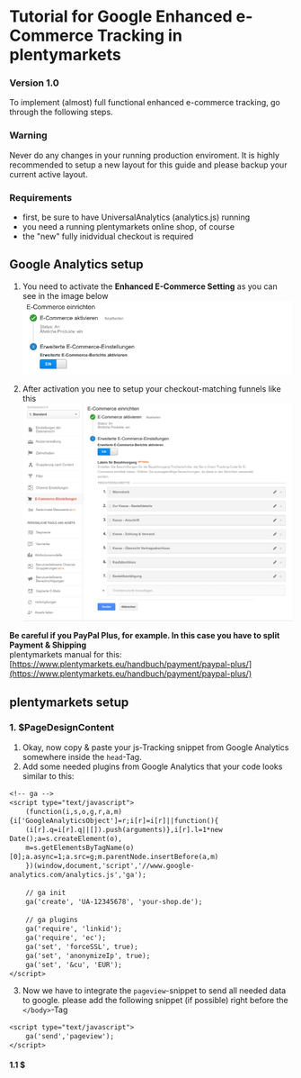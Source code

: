 # Tutorial for Google Enhanced e-Commerce Tracking in plentymarkets
### Version 1.0
To implement (almost) full functional enhanced e-commerce tracking, go through the following steps.

### Warning
Never do any changes in your running production enviroment. It is highly recommended to setup a new layout for this guide and please backup
your current active layout.

### Requirements
  - first, be sure to have UniversalAnalytics (analytics.js) running
  - you need a running plentymarkets online shop, of course
  - the "new" fully inidvidual checkout is required

## Google Analytics setup
1. You need to activate the **Enhanced E-Commerce Setting** as you can see in the image below
![setup enhanced ecommerce](https://raw.githubusercontent.com/cytRasch/plenty-enhancedecommerce/master/ga-01.png)
 
2. After activation you nee to setup your checkout-matching funnels like this
![setup enhanced ecommerce](https://raw.githubusercontent.com/cytRasch/plenty-enhancedecommerce/master/ga-02.png)

**Be careful if you PayPal Plus, for example. In this case you have to split Payment & Shipping**\
plentymarkets manual for this: [https://www.plentymarkets.eu/handbuch/payment/paypal-plus/](https://www.plentymarkets.eu/handbuch/payment/paypal-plus/)

## plentymarkets setup
### 1. $PageDesignContent
1. Okay, now copy & paste your js-Tracking snippet from Google Analytics somewhere inside the `head`-Tag.
2. Add some needed plugins from Google Analytics that your code looks similar to this:
```
<!-- ga -->
<script type="text/javascript">
    (function(i,s,o,g,r,a,m){i['GoogleAnalyticsObject']=r;i[r]=i[r]||function(){
	(i[r].q=i[r].q||[]).push(arguments)},i[r].l=1*new Date();a=s.createElement(o),
	m=s.getElementsByTagName(o)[0];a.async=1;a.src=g;m.parentNode.insertBefore(a,m)
	})(window,document,'script','//www.google-analytics.com/analytics.js','ga');
	
    // ga init
	ga('create', 'UA-12345678', 'your-shop.de');
    
    // ga plugins
	ga('require', 'linkid');
	ga('require', 'ec');
	ga('set', 'forceSSL', true);
	ga('set', 'anonymizeIp', true);
	ga('set', '&cu', 'EUR');
</script>
```

3. Now we have to integrate the `pageview`-snippet to send all needed data to google. please add the following snippet (if possible) right before the `</body>`-Tag
````
<script type="text/javascript">
    ga('send','pageview');
</script>
````

#### 1.1 $
